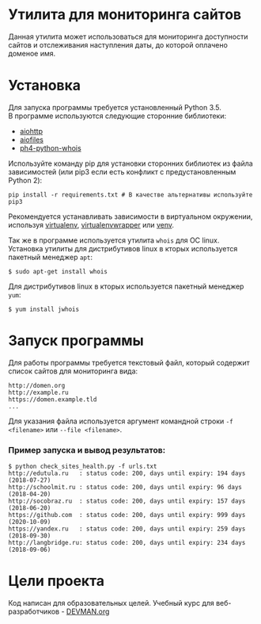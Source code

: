 # Утилита для мониторинга сайтов

Данная утилита может использоваться для мониторинга доступности сайтов и отслеживания наступления даты, до которой оплачено доменое имя.

# Установка

Для запуска программы требуется установленный Python 3.5.  
В программе используются следующие сторонние библиотеки:  
- [aiohttp](https://aiohttp.readthedocs.io/en/stable/)
- [aiofiles](https://github.com/Tinche/aiofiles)
- [ph4-python-whois](https://github.com/ph4r05/python-whois)

Используйте команду pip для установки сторонних библиотек из файла зависимостей (или pip3 если есть конфликт с предустановленным Python 2):
```
pip install -r requirements.txt # В качестве альтернативы используйте pip3
```
Рекомендуется устанавливать зависимости в виртуальном окружении, используя [virtualenv](https://github.com/pypa/virtualenv), [virtualenvwrapper](https://pypi.python.org/pypi/virtualenvwrapper) или [venv](https://docs.python.org/3/library/venv.html).

Так же в программе используется утилита ```whois``` для OC linux.  
Установка утилиты для дистрибутивов linux в кторых используется пакетный менеджер ```apt```:  
```
$ sudo apt-get install whois
```

Для дистрибутивов linux в кторых используется пакетный менеджер ```yum```:  
```
$ yum install jwhois
```
# Запуск программы
Для работы программы требуется текстовый файл, который содержит список сайтов для мониторинга вида:
```
http://domen.org
http://example.ru
https://domen.example.tld
...
```
Для указания файла используется аргумент командной строки ```-f <filename>``` или ```--file <filename>```.

### Пример запуска и вывод результатов:
```
$ python check_sites_health.py -f urls.txt
http://edutula.ru   : status code: 200, days until expiry: 194 days (2018-07-27)
http://schoolmit.ru : status code: 200, days until expiry: 96 days (2018-04-20)
http://socobraz.ru  : status code: 200, days until expiry: 157 days (2018-06-20)
https://github.com  : status code: 200, days until expiry: 999 days (2020-10-09)
https://yandex.ru   : status code: 200, days until expiry: 259 days (2018-09-30)
http://langbridge.ru: status code: 200, days until expiry: 234 days (2018-09-06)
```

# Цели проекта

Код написан для образовательных целей. Учебный курс для веб-разработчиков - [DEVMAN.org](https://devman.org)

